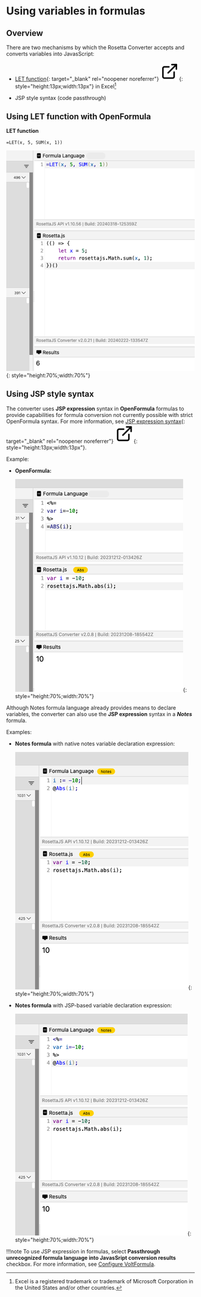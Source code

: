 # Using variables in formulas

## Overview

There are two mechanisms by which the Rosetta Converter accepts and converts variables into JavasScript:

- [LET function](https://support.microsoft.com/en-us/office/let-function-34842dd8-b92b-4d3f-b325-b8b8f9908999 "Link opens a new tab"){: target="_blank" rel="noopener noreferrer"}&nbsp;![link image](../../assets/images/external-link.svg){: style="height:13px;width:13px"} in Excel[^1]

- JSP style syntax (code passthrough)

[^1]: Excel is a registered trademark or trademark of Microsoft Corporation in the United States and/or other countries.

## Using LET function with OpenFormula

**LET function**

```
=LET(x, 5, SUM(x, 1))
```
![LET function example](../../assets/images/vflet.png){: style="height:70%;width:70%"}

## Using JSP style syntax

The converter uses **JSP expression** syntax in **OpenFormula** formulas to provide capabilities for formula conversion not currently possible with strict OpenFormula syntax. For more information, see [JSP expression syntax](https://docs.oracle.com/javaee/5/tutorial/doc/bnaov.html "Link opens a new tab"){: target="_blank" rel="noopener noreferrer"}&nbsp;![link image](../../assets/images/external-link.svg){: style="height:13px;width:13px"}.

Example:

- **OpenFormula:**

    ![OpenFormula example](../../assets/images/vfjsp.png){: style="height:70%;width:70%"}

Although Notes formula language already provides means to declare variables, the converter can also use the **JSP expression** syntax in a ***Notes*** formula.

Examples:

- **Notes formula** with native notes variable declaration expression:

    ![Notes formula example](../../assets/images/vfnotesnative.png){: style="height:70%;width:70%"}

- **Notes formula** with JSP-based variable declaration expression:

    ![Notes formula example](../../assets/images/vfnotesjsp.png){: style="height:70%;width:70%"}

!!!note
    To use JSP expression in formulas, select **Passthrough unrecognized formula language into JavasSript conversion results** checkbox. For more information, see [Configure VoltFormula](../../howto/voltformula/configrosetta.md).
